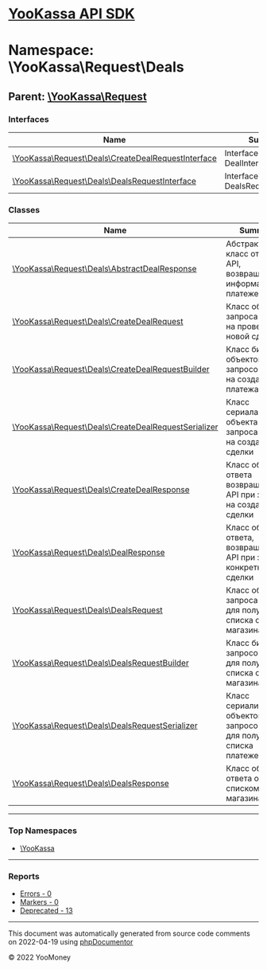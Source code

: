 # [YooKassa API SDK](../home.md)

# Namespace: \YooKassa\Request\Deals

## Parent: [\YooKassa\Request](../namespaces/yookassa-request.md)

### Interfaces

| Name | Summary |
| ---- | ------- |
| [\YooKassa\Request\Deals\CreateDealRequestInterface](../classes/YooKassa-Request-Deals-CreateDealRequestInterface.md) | Interface DealInterface |
| [\YooKassa\Request\Deals\DealsRequestInterface](../classes/YooKassa-Request-Deals-DealsRequestInterface.md) | Interface DealsRequestInterface |

### Classes

| Name | Summary |
| ---- | ------- |
| [\YooKassa\Request\Deals\AbstractDealResponse](../classes/YooKassa-Request-Deals-AbstractDealResponse.md) | Абстрактный класс ответа от API, возвращающего информацию о платеже |
| [\YooKassa\Request\Deals\CreateDealRequest](../classes/YooKassa-Request-Deals-CreateDealRequest.md) | Класс объекта запроса к API на проведение новой сделки |
| [\YooKassa\Request\Deals\CreateDealRequestBuilder](../classes/YooKassa-Request-Deals-CreateDealRequestBuilder.md) | Класс билдера объектов запросов к API на создание платежа |
| [\YooKassa\Request\Deals\CreateDealRequestSerializer](../classes/YooKassa-Request-Deals-CreateDealRequestSerializer.md) | Класс сериалайзера объекта запроса к API на создание сделки |
| [\YooKassa\Request\Deals\CreateDealResponse](../classes/YooKassa-Request-Deals-CreateDealResponse.md) | Класс объекта ответа возвращаемого API при запросе на создание сделки |
| [\YooKassa\Request\Deals\DealResponse](../classes/YooKassa-Request-Deals-DealResponse.md) | Класс объекта ответа, возвращаемого API при запросе конкретной сделки |
| [\YooKassa\Request\Deals\DealsRequest](../classes/YooKassa-Request-Deals-DealsRequest.md) | Класс объекта запроса к API для получения списка сделок магазина |
| [\YooKassa\Request\Deals\DealsRequestBuilder](../classes/YooKassa-Request-Deals-DealsRequestBuilder.md) | Класс билдера запросов к API для получения списка сделок магазина |
| [\YooKassa\Request\Deals\DealsRequestSerializer](../classes/YooKassa-Request-Deals-DealsRequestSerializer.md) | Класс сериализатора объектов запросов к API для получения списка платежей |
| [\YooKassa\Request\Deals\DealsResponse](../classes/YooKassa-Request-Deals-DealsResponse.md) | Класс объекта ответа от API со списком сделок магазина |

---

### Top Namespaces

* [\YooKassa](../namespaces/yookassa.md)

---

### Reports
* [Errors - 0](../reports/errors.md)
* [Markers - 0](../reports/markers.md)
* [Deprecated - 13](../reports/deprecated.md)

---

This document was automatically generated from source code comments on 2022-04-19 using [phpDocumentor](http://www.phpdoc.org/)

&copy; 2022 YooMoney